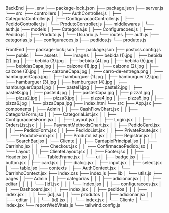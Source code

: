 BackEnd
├── .env
├── package-lock.json
├── package.json
├── server.js
└── src
    ├── controllers
    │   ├── AuthController.js
    │   ├── CategoriaController.js
    │   ├── ConfiguracaoController.js
    │   ├── PedidoController.js
    │   └── ProdutoController.js
    ├── middlewares
    │   └── auth.js
    ├── models
    │   ├── Categoria.js
    │   ├── Configuracoes.js
    │   ├── Pedido.js
    │   ├── Produto.js
    │   └── Usuario.js
    └── routes
        ├── auth.js
        ├── categorias.js
        ├── configuracoes.js
        ├── pedidos.js
        └── produtos.js

FrontEnd
├── package-lock.json
├── package.json
├── postcss.config.js
├── public
│   └── assets
│       └── images
│           ├── bebida (1).jpg
│           ├── bebida (2).jpg
│           ├── bebida (3).jpg
│           ├── bebida (4).jpg
│           ├── bebida (5).jpg
│           ├── bebidasCapa.jpg
│           ├── calzone (1).jpg
│           ├── calzone (2).jpg
│           ├── calzone (3).jpg
│           ├── calzoneCapa.jpg
│           ├── carro-de-entrega.png
│           ├── hambuguerCapa.jpg
│           ├── hamburguer (1).jpg
│           ├── hamburguer (2).jpg
│           ├── hamburguer (3).jpg
│           ├── hamburguer (4).jpg
│           ├── hamburguerCapa1.jpg
│           ├── pastel1.jpg
│           ├── pastel2.jpg
│           ├── pastel3.jpg
│           ├── pastel4.jpg
│           ├── pastelCapa.jpg
│           ├── pizza1.jpg
│           ├── pizza2.jpg
│           ├── pizza3.jpg
│           ├── pizza4.jpg
│           ├── pizza5.jpg
│           ├── pizza6.jpg
│           └── pizzaCapa.jpg
├── index.html
└── src
    ├── App.jsx
    ├── components
    │   ├── Admin
    │   │   ├── CashFlowChart.jsx
    │   │   ├── CategoriaForm.jsx
    │   │   ├── CategoriaList.jsx
    │   │   ├── ConfiguracoesForm.jsx
    │   │   ├── Layout.jsx
    │   │   ├── Login.jsx
    │   │   ├── OrdersList.jsx
    │   │   ├── PaymentMethodsChart.jsx
    │   │   ├── PedidoCard.jsx
    │   │   ├── PedidoForm.jsx
    │   │   ├── PedidoList.jsx
    │   │   ├── PrivateRoute.jsx
    │   │   ├── ProdutoForm.jsx
    │   │   ├── ProdutoList.jsx
    │   │   ├── Registrar.jsx
    │   │   └── SearchBar.jsx
    │   ├── Cliente
    │   │   ├── CardapioPrincipal.jsx
    │   │   ├── Carrinho.jsx
    │   │   ├── Checkout.jsx
    │   │   ├── ConfirmacaoPedido.jsx
    │   │   └── Layout
    │   │       ├── ClienteLayout.jsx
    │   │       ├── Footer.jsx
    │   │       ├── Header.jsx
    │   │       └── TabletFrame.jsx
    │   └── ui
    │       ├── badge.jsx
    │       ├── button.jsx
    │       ├── card.jsx
    │       ├── dialog.jsx
    │       ├── input.jsx
    │       ├── select.jsx
    │       └── table.jsx
    ├── contexts
    │   ├── AuthContext.jsx
    │   └── CarrinhoContext.jsx
    ├── index.css
    ├── index.js
    ├── lib
    │   └── utils.js
    ├── pages
    │   ├── Admin
    │   │   ├── categorias
    │   │   │   ├── adicionar.jsx
    │   │   │   ├── editar
    │   │   │   │   └── [id].jsx
    │   │   │   └── index.jsx
    │   │   ├── configuracoes.jsx
    │   │   ├── Dashboard.jsx
    │   │   ├── index.jsx
    │   │   ├── pedidos
    │   │   │   ├── index.jsx
    │   │   │   └── [id].jsx
    │   │   └── produtos
    │   │       ├── adicionar.jsx
    │   │       ├── editar
    │   │       │   └── [id].jsx
    │   │       └── index.jsx
    │   └── Cliente
    │       └── index.jsx
    └── reportWebVitals.js
└── tailwind.config.js

